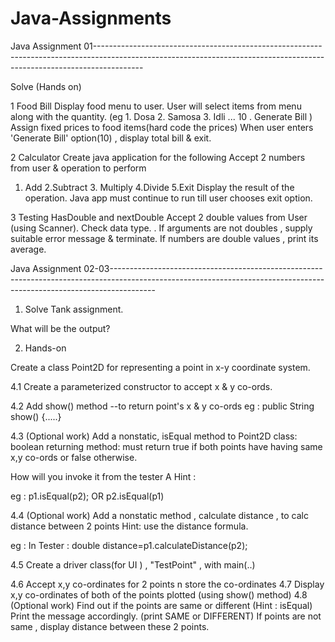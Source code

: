 # Java-Assignments

Java Assignment 01------------------------------------------------------------------------------------------------------------------------------------------------------------------------

Solve (Hands on)

1  Food Bill 
Display food menu to user. User will select items from menu along with the quantity. (eg 1. Dosa 2. Samosa 3. Idli ... 10 . Generate Bill ) Assign fixed prices to food items(hard code the prices)
When user enters 'Generate Bill' option(10) , display total bill & exit.

2 Calculator
Create java application for the following
Accept 2 numbers from user & operation to perform
1. Add 2.Subtract 3. Multiply 4.Divide 5.Exit
Display the result of the operation. 
Java app must continue to run till user chooses exit option.

3 Testing HasDouble and nextDouble 
Accept 2 double values from User (using Scanner). Check data type.
. If arguments are not doubles , supply suitable error message & terminate.
If numbers are double values , print its average.

Java Assignment 02-03-----------------------------------------------------------------------------------------------------------------------------------------------------------------------
1. Solve Tank assignment.

What will be the output?

2. Hands-on

Create a  class Point2D   for representing a point in x-y coordinate system.

4.1 Create a parameterized constructor to accept x & y co-ords.

4.2 Add  show() method  --to return point's x & y co-ords
eg : public String show() {.....}

4.3 (Optional work)
Add a nonstatic, isEqual method to Point2D class: boolean returning method: must return true if both points have having same x,y co-ords or false otherwise.

How will you invoke it from the tester 
A Hint : 

eg : p1.isEqual(p2); 
OR
p2.isEqual(p1)

4.4 (Optional work)
Add a nonstatic method , calculate distance , to calc distance between 2 points
Hint: use the distance formula.

eg : In Tester :
double distance=p1.calculateDistance(p2);

4.5  Create a driver  class(for UI )  , "TestPoint" , with main(..)

4.6  Accept x,y co-ordinates for 2 points n store the co-ordinates
4.7  Display x,y co-ordinates of both of the points plotted  (using show() method)
4.8  (Optional work)
Find out if the points  are same or different (Hint : isEqual)
Print the message accordingly. (print SAME or DIFFERENT)
If points are not same , display distance between these 2 points.

